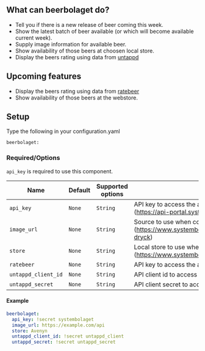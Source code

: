 ## What can beerbolaget do?
* Tell you if there is a new release of beer coming this week.
* Show the latest batch of beer available (or which will become available current week).
* Supply image information for available beer.
* Show availability of those beers at choosen local store.
* Display the beers rating using data from [untappd](http://untappd.com/)

## Upcoming features
* Display the beers rating using data from [ratebeer](https://www.ratebeer.com/)
* Show availability of those beers at the webstore.

## Setup
Type the following in your configuration.yaml

`beerbolaget:`

### Required/Options
`api_key` is required to use this component.

|Name            |Default       |Supported options                                 |Description                                                                                                                                                                                                                                                                                                                                    |
| --------------     | ------------ | ------------------------------------------------ | --------------------------------------------------------------------------------------------------------------------------------------------------------------------------------------------------------------------------------------------------------------------------------------------------------------------------------------------- |
|`api_key`           |`None`        |`String`                                          |API key to access the api owned by systembolaget.se (https://api-portal.systembolaget.se/)
|`image_url`         |`None`        |`String`                                          |Source to use when collecting image data for available beer. (https://www.systembolaget.se/api/productsearch/search/sok-dryck)
|`store`             |`None`        |`String`                                          |Local store to use when checking availability of beers. (https://www.systembolaget.se/butiker-ombud/)
|`ratebeer`          |`None`        |`String`                                          |API key to access the api owned by ratebeer.com
|`untappd_client_id` |`None`        |`String`                                          |API client id to access the api owned by untappd.com
|`untappd_secret`    |`None`        |`String`                                          |API client secret to access the api owned by untappd.com
#### Example
  ```yaml
  beerbolaget:
    api_key: !secret systembolaget
    image_url: https://example.com/api
    store: Avenyn
    untappd_client_id: !secret untappd_client
    untappd_secret: !secret untappd_secret
  ```
